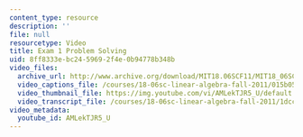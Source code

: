 ```yaml
---
content_type: resource
description: ''
file: null
resourcetype: Video
title: Exam 1 Problem Solving
uid: 8ff8333e-bc24-5969-2f4e-0b94778b348b
video_files:
  archive_url: http://www.archive.org/download/MIT18.06SCF11/MIT18_06SC_110714_N1_300k.mp4
  video_captions_file: /courses/18-06sc-linear-algebra-fall-2011/015b050df2b05c89816fb80bc68c76d9_AMLekTJR5_U.vtt
  video_thumbnail_file: https://img.youtube.com/vi/AMLekTJR5_U/default.jpg
  video_transcript_file: /courses/18-06sc-linear-algebra-fall-2011/1dcc69825b0dd0141527d79cc11eaada_AMLekTJR5_U.pdf
video_metadata:
  youtube_id: AMLekTJR5_U
---
```

